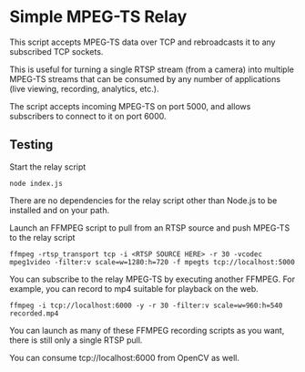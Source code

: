 # Simple MPEG-TS Relay
This script accepts MPEG-TS data over TCP and rebroadcasts it to any subscribed TCP sockets.  

This is useful for turning a single RTSP stream (from a camera) into multiple MPEG-TS streams that can be consumed
by any number of applications (live viewing, recording, analytics, etc.).

The script accepts incoming MPEG-TS on port 5000, and allows subscribers to connect to it on port 6000.

## Testing

Start the relay script

```
node index.js
```

There are no dependencies for the relay script other than Node.js to be installed and on your path.

Launch an FFMPEG script to pull from an RTSP source and push MPEG-TS to the relay script

```
ffmpeg -rtsp_transport tcp -i <RTSP SOURCE HERE> -r 30 -vcodec mpeg1video -filter:v scale=w=1280:h=720 -f mpegts tcp://localhost:5000
```

You can subscribe to the relay MPEG-TS by executing another FFMPEG.  For example, you can record to mp4 suitable for playback on the web.

```
ffmpeg -i tcp://localhost:6000 -y -r 30 -filter:v scale=w=960:h=540 recorded.mp4
```

You can launch as many of these FFMPEG recording scripts as you want, there is still only a single RTSP pull.

You can consume tcp://localhost:6000 from OpenCV as well.